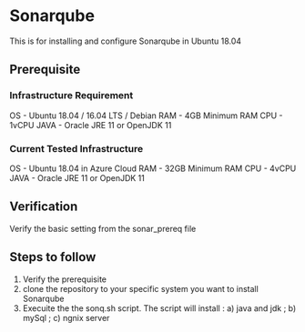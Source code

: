 # Sonarqube
This is for installing and configure Sonarqube in Ubuntu 18.04

## Prerequisite
  ### Infrastructure Requirement

  OS - Ubuntu 18.04 / 16.04 LTS / Debian
  RAM - 4GB Minimum RAM
  CPU - 1vCPU
  JAVA - Oracle JRE 11 or OpenJDK 11
  
  ### Current Tested Infrastructure
  OS - Ubuntu 18.04 in Azure Cloud
  RAM - 32GB Minimum RAM
  CPU - 4vCPU
  JAVA - Oracle JRE 11 or OpenJDK 11

## Verification
Verify the basic setting from the sonar_prereq file

## Steps to follow

1. Verify the prerequisite
2. clone the repository to your specific system you want to install Sonarqube
3. Execuite the the sonq.sh script. The script will install : a) java and jdk ; b) mySql ; c) ngnix server
